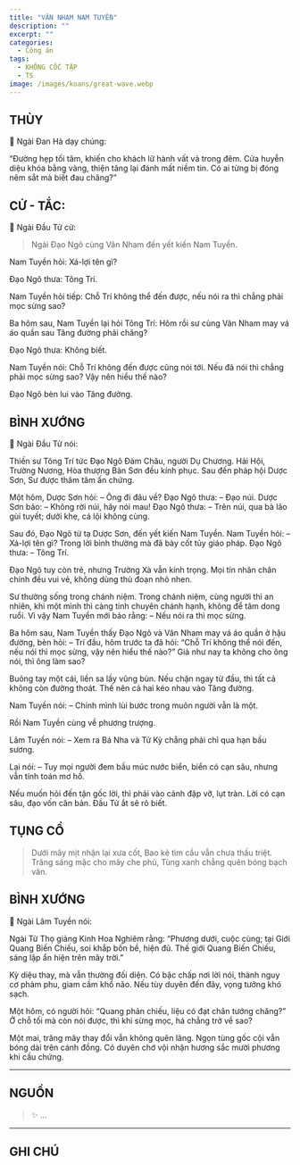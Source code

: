 ```yaml
---
title: "VÂN NHAM NAM TUYỀN"
description: ""
excerpt: ""
categories:
  - Công án
tags:
  - KHÔNG CỐC TẬP
  - TS 
image: /images/koans/great-wave.webp
---
```


## THÙY

📢 Ngài Đan Hà dạy chúng:

“Đường hẹp tối tăm, khiến cho khách lữ hành vất vả trong đêm. Cửa huyễn diệu khóa bằng vàng, thiện tăng lại đánh mất niềm tin. Có ai từng bị đóng nêm sắt mà biết đau chăng?”

## CỬ - TẮC:

📢 Ngài Đầu Tử cử:

> Ngài Đạo Ngô cùng Vân Nham đến yết kiến Nam Tuyền.

Nam Tuyền hỏi: Xá-lợi tên gì?

Đạo Ngô thưa: Tông Trí.

Nam Tuyền hỏi tiếp: Chỗ Trí không thể đến được, nếu nói ra thì chẳng phải mọc sừng sao?

Ba hôm sau, Nam Tuyền lại hỏi Tông Trí: Hôm rồi sư cùng Vân Nham may vá áo quần sau Tăng đường phải chăng?

Đạo Ngô thưa: Không biết.

Nam Tuyền nói: Chỗ Trí không đến được cũng nói tới. Nếu đã nói thì chẳng phải mọc sừng sao? Vậy nên hiểu thế nào?

Đạo Ngô bèn lui vào Tăng đường.

## BÌNH XƯỚNG

📢 Ngài Đầu Tử nói:

Thiền sư Tông Trí tức Đạo Ngô Đàm Châu, người Dụ Chương. Hải Hội, Trường Nương, Hòa thượng Bàn Sơn đều kính phục. Sau đến pháp hội Dược Sơn, Sư được thâm tâm ấn chứng.

Một hôm, Dược Sơn hỏi:
– Ông đi đâu về?
Đạo Ngô thưa:
– Đạo núi.
Dược Sơn bảo:
– Không rời núi, hãy nói mau!
Đạo Ngô thưa:
– Trên núi, qua bà lão gùi tuyết; dưới khe, cá lội không cùng.

Sau đó, Đạo Ngô từ tạ Dược Sơn, đến yết kiến Nam Tuyền. Nam Tuyền hỏi:
– Xá-lợi tên gì? Trong lời bình thường mà đã bày cốt tủy giáo pháp.
Đạo Ngô thưa:
– Tông Trí.

Đạo Ngô tuy còn trẻ, nhưng Trường Xà vẫn kính trọng. Mọi tín nhân chân chính đều vui vẻ, không dùng thủ đoạn nhỏ nhen.

Sư thường sống trong chánh niệm. Trong chánh niệm, cùng người thì an nhiên, khi một mình thì càng tinh chuyên chánh hạnh, không để tâm dong ruổi. Vì vậy Nam Tuyền mới bảo rằng:
– Nếu nói ra thì mọc sừng.

Ba hôm sau, Nam Tuyền thấy Đạo Ngô và Vân Nham may vá áo quần ở hậu đường, bèn hỏi:
– Trí đầu, hôm trước ta đã hỏi: “Chỗ Trí không thể nói đến, nếu nói thì mọc sừng, vậy nên hiểu thế nào?” Giả như nay ta không cho ông nói, thì ông làm sao?

Buông tay một cái, liền sa lầy vũng bùn. Nếu chặn ngay từ đầu, thì tất cả không còn đường thoát. Thế nên cả hai kéo nhau vào Tăng đường.

Nam Tuyền nói:
– Chính mình lùi bước trong muôn người vẫn là một.

Rồi Nam Tuyền cùng về phương trượng.

Lâm Tuyền nói:
– Xem ra Bá Nha và Tử Kỳ chẳng phải chỉ qua hạn bầu sương.

Lại nói:
– Tuy mọi người đem bầu múc nước biển, biển có cạn sâu, nhưng vẫn tính toán mơ hồ.

Nếu muốn hỏi đến tận gốc lời, thì phải vào cảnh đập vỡ, lụt tràn. Lời có cạn sâu, đạo vốn căn bản. Đầu Tử ắt sẽ rõ biết.

## TỤNG CỔ

> Dưới mây mịt nhận lại xưa cốt,
Bao kẻ tìm cầu vẫn chưa thấu triệt.
Trăng sáng mặc cho mây che phủ,
Tùng xanh chẳng quên bóng bạch vân.

## BÌNH XƯỚNG

📢 Ngài Lâm Tuyền nói:

Ngài Từ Thọ giảng Kinh Hoa Nghiêm rằng: “Phương dưới, cuộc cùng; tại Giới Quang Biến Chiếu, soi khắp bốn bề, hiện đủ. Thế giới Quang Biến Chiếu, sáng lập ẩn hiện trên mây trời.”

Kỳ diệu thay, mà vẫn thường đối diện. Có bậc chấp nơi lời nói, thành nguy cơ phàm phu, giam cầm khổ não. Nếu tùy duyên đến đây, vọng tưởng khó sạch.

Một hôm, có người hỏi: “Quang phản chiếu, liệu có đạt chân tướng chăng?” Ở chỗ tối mà còn nói được, thì khi sừng mọc, há chẳng trở về sao?

Một mai, trăng mây thay đổi vẫn không quên lãng.
Ngọn tùng gốc cội vẫn bóng dài trên cánh đồng.
Có duyên chớ vội nhận hương sắc mười phương khi cầu chứng.

<hr class="blog-rule" />

## NGUỒN

> ✨ ...

<hr class="blog-rule" />

## GHI CHÚ

[^1]: ⭐️ <a href="/masters/Shaoshan-Huanpu" target="_blank">🔗 TS </a>
